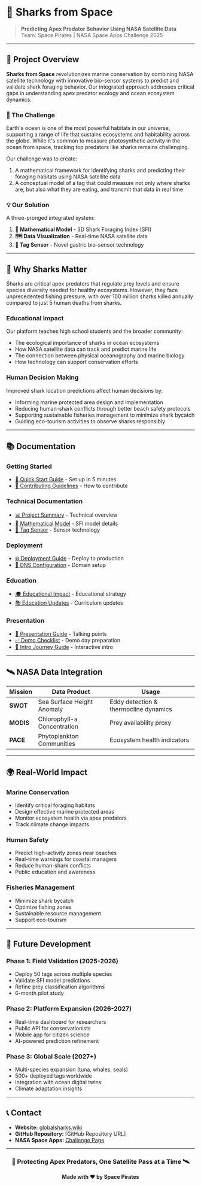 # 🦈 Sharks from Space

> **Predicting Apex Predator Behavior Using NASA Satellite Data**  
> Team: Space Pirates | NASA Space Apps Challenge 2025

---

## 📖 Project Overview

**Sharks from Space** revolutionizes marine conservation by combining NASA satellite technology with innovative bio-sensor systems to predict and validate shark foraging behavior. Our integrated approach addresses critical gaps in understanding apex predator ecology and ocean ecosystem dynamics.

### 🎯 The Challenge

Earth's ocean is one of the most powerful habitats in our universe, supporting a range of life that sustains ecosystems and habitability across the globe. While it's common to measure photosynthetic activity in the ocean from space, tracking top predators like sharks remains challenging.

Our challenge was to create:

1. A mathematical framework for identifying sharks and predicting their foraging habitats using NASA satellite data
2. A conceptual model of a tag that could measure not only where sharks are, but also what they are eating, and transmit that data in real time

### 💡 Our Solution

A three-pronged integrated system:

1. **📐 Mathematical Model** - 3D Shark Foraging Index (SFI)
2. **🗺️ Data Visualization** - Real-time NASA satellite data
3. **🔬 Tag Sensor** - Novel gastric bio-sensor technology

---

## 🚀 Why Sharks Matter

Sharks are critical apex predators that regulate prey levels and ensure species diversity needed for healthy ecosystems. However, they face unprecedented fishing pressure, with over 100 million sharks killed annually compared to just 5 human deaths from sharks.

### Educational Impact

Our platform teaches high school students and the broader community:

- The ecological importance of sharks in ocean ecosystems
- How NASA satellite data can track and predict marine life
- The connection between physical oceanography and marine biology
- How technology can support conservation efforts

### Human Decision Making

Improved shark location predictions affect human decisions by:

- Informing marine protected area design and implementation
- Reducing human-shark conflicts through better beach safety protocols
- Supporting sustainable fisheries management to minimize shark bycatch
- Guiding eco-tourism activities to observe sharks responsibly

---

## 📚 Documentation

### Getting Started

- [🚀 Quick Start Guide](./QUICKSTART.md) - Set up in 5 minutes
- [🤝 Contributing Guidelines](./CONTRIBUTING.md) - How to contribute

### Technical Documentation

- [📊 Project Summary](./PROJECT-SUMMARY.md) - Technical overview
- [📐 Mathematical Model](./docs/MATHEMATICAL-MODEL.md) - SFI model details
- [🔬 Tag Sensor](./docs/TAG-SENSOR.md) - Sensor technology

### Deployment

- [🌐 Deployment Guide](./DEPLOYMENT.md) - Deploy to production
- [🔧 DNS Configuration](./docs/DNS-SETUP.md) - Domain setup

### Education

- [🎓 Educational Impact](./EDUCATION-IMPACT.md) - Educational strategy
- [📚 Education Updates](./EDUCATION-UPDATES-SUMMARY.md) - Curriculum updates

### Presentation

- [🎤 Presentation Guide](./PRESENTATION-TALKING-POINTS.md) - Talking points
- [✅ Demo Checklist](./DEMO-CHECKLIST.md) - Demo day preparation
- [🚀 Intro Journey Guide](./INTRO-JOURNEY-GUIDE.md) - Interactive intro

---

## 🛰️ NASA Data Integration

| Mission   | Data Product                | Usage                                 |
| --------- | --------------------------- | ------------------------------------- |
| **SWOT**  | Sea Surface Height Anomaly  | Eddy detection & thermocline dynamics |
| **MODIS** | Chlorophyll-a Concentration | Prey availability proxy               |
| **PACE**  | Phytoplankton Communities   | Ecosystem health indicators           |

---

## 🌍 Real-World Impact

### Marine Conservation

- Identify critical foraging habitats
- Design effective marine protected areas
- Monitor ecosystem health via apex predators
- Track climate change impacts

### Human Safety

- Predict high-activity zones near beaches
- Real-time warnings for coastal managers
- Reduce human-shark conflicts
- Public education and awareness

### Fisheries Management

- Minimize shark bycatch
- Optimize fishing zones
- Sustainable resource management
- Support eco-tourism

---

## 🔮 Future Development

### Phase 1: Field Validation (2025-2026)

- Deploy 50 tags across multiple species
- Validate SFI model predictions
- Refine prey classification algorithms
- 6-month pilot study

### Phase 2: Platform Expansion (2026-2027)

- Real-time dashboard for researchers
- Public API for conservationists
- Mobile app for citizen science
- AI-powered prediction refinement

### Phase 3: Global Scale (2027+)

- Multi-species expansion (tuna, whales, seals)
- 500+ deployed tags worldwide
- Integration with ocean digital twins
- Climate adaptation insights

---

## 📞 Contact

- **Website:** [globalsharks.wiki](https://globalsharks.wiki)
- **GitHub Repository:** [GitHub Repository URL]
- **NASA Space Apps:** [Challenge Page](https://www.spaceappschallenge.org/)

---

<div align="center">

### 🦈 Protecting Apex Predators, One Satellite Pass at a Time 🛰️

**Made with ❤️ by Space Pirates**

</div>
